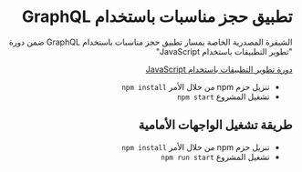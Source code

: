 <div dir="rtl">
<h1> تطبيق حجز مناسبات باستخدام GraphQL </h1>
<p>الشيفرة المصدرية الخاصة بمسار تطبيق حجز مناسبات باستخدام GraphQL ضمن دورة "تطوير التطبيقات باستخدام JavaScript" </p>

<div>
<a href="https://academy.hsoub.com/learn/javascript-application-development/">دورة تطوير التطبيقات باستخدام JavaScript</a>
<ul>
  <li>تنزيل حزم npm من خلال الأمر <code>npm install</code></li>
  <li>تشغيل المشروع <code>npm start</code></li>
</ul>

<h2> طريقة تشغيل الواجهات الأمامية </h2>
<ul>
  <li>تنزيل حزم npm من خلال الأمر <code>npm install</code></li>
  <li>تشغيل المشروع <code>npm run start</code></li>
</ul>
</div>

